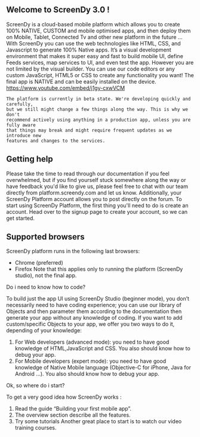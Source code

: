 
## Welcome to ScreenDy 3.0 !

ScreenDy is a cloud-based mobile platform which allows you to create 100% NATIVE, CUSTOM and mobile optimised apps, and then deploy them on Mobile, Tablet, Connected Tv and other new platform in the future ... With ScreenDy you can use the web technologies like HTML, CSS, and Javascript to generate 100% Native apps. It’s a visual development environment that makes it super easy and fast to build mobile UI, define Feeds services, map services to UI, and even test the app. However you are not limited by the visual builder. You can use our code editors or any custom JavaScript, HTML5 or CSS to create any functionality you want! The final app is NATIVE and can be easily installed on the device.
https://www.youtube.com/embed/j1gy-cxwVCM

``` NB
The platform is currently in beta state. We're developing quickly and carefully,
but we still might change a few things along the way. This is why we don't
recommend actively using anything in a production app, unless you are fully aware
that things may break and might require frequent updates as we introduce new
features and changes to the services.

```

## Getting help

Please take the time to read through our documentation if you feel overwhelmed, but if you find yourself stuck somewhere along the way or have feedback you'd like to give us, please feel free to chat with our team directly from platform.screendy.com and let us know. Additionally, your ScreenDy Platform account allows you to post directly on the forum.
To start using ScreenDy Platform, the first thing you'll need to do is create an account. Head over to the signup page to create your account, so we can get started.

## Supported browsers

ScreenDy platform runs in the following last browsers:
  * Chrome (preferred)
  * Firefox Note that this applies only to running the platform (ScreenDy studio), not the final app.

Do i need to know how to code?

To build just the app UI using ScreenDy Studio (beginner mode), you don’t necessarily need to have coding experience; you can use our library of Objects and then parameter them according to the documentation then generate your app without any knowledge of coding. If you want to add custom/specific Objects to your app, we offer you two ways to do it, depending of your knowledge:
  1.  For Web developers (advanced mode): you need to have good knowledge of HTML,JavaScript and CSS. You also should know how to debug your app.
  2.  For Mobile developers (expert mode): you need to have good knowledge of Native Mobile language (Objective-C for iPhone, Java for Android ...). You also should know how to debug your app.

Ok, so where do i start?

To get a very good idea how ScreenDy works :
  1.  Read the guide “Building your first mobile app”.
  2.  The overview section describe all the features.
  3.  Try some tutorials
Another great place to start is to watch our video training courses.
